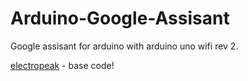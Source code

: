 # Arduino-Google-Assisant

Google assisant for arduino with arduino uno wifi rev 2.

[electropeak](https://create.arduino.cc/projecthub/electropeak) - base code!